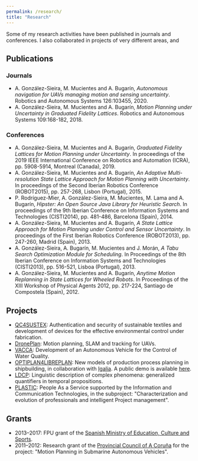 ```yaml
---
permalink: /research/
title: "Research"
---
```


Some of my research activities have been published in journals and conferences. I also collaborated in projects of very different areas, and 

## Publications
### Journals
- A. González-Sieira, M. Mucientes and A. Bugarín, *Autonomous navigation for UAVs managing motion and sensing uncertainty*. Robotics and Autonomous Systems 126:103455, 2020.
- A. González-Sieira, M. Mucientes and A. Bugarín, *Motion Planning under Uncertainty in Graduated Fidelity Lattices*. Robotics and Autonomous Systems 109:168-182, 2018.

### Conferences
- A. González-Sieira, M. Mucientes and A. Bugarín, *Graduated Fidelity Lattices for Motion Planning under Uncertainty*. In proceedings of the 2019 IEEE International Conference on Robotics and Automation (ICRA), pp. 5908-5914, Montreal (Canada), 2019.
- A. González-Sieira, M. Mucientes and A. Bugarín, *An Adaptive Multi-resolution State Lattice Approach for Motion Planning with Uncertainty*. In proceedings of the Second Iberian Robotics Conference (ROBOT2015), pp. 257-268, Lisbon (Portugal), 2015.
- P. Rodríguez-Mier, A. González-Sieira, M. Mucientes, M. Lama and A. Bugarín, *Hipster: An Open Source Java Library for Heuristic Search*. In proceedings of the 9th Iberian Conference on Information Systems and Technologies (CISTI2014), pp. 481-486, Barcelona (Spain), 2014.
- A. González-Sieira, M. Mucientes and A. Bugarín, *A State Lattice Approach for Motion Planning under Control and Sensor Uncertainty*. In proceedings of the First Iberian Robotics Conference (ROBOT2013), pp. 247-260, Madrid (Spain), 2013.
- A. González-Sieira, A. Bugarín, M. Mucientes and J. Morán, *A Tabu Search Optimization Module for Scheduling*. In Proceedings of the 8th Iberian Conference on Information Systems and Technologies (CISTI2013), pp. 516-521, Lisboa (Portugal), 2013.
- A. González-Sieira, M. Mucientes and A. Bugarín, *Anytime Motion Replanning in State Lattices for Wheeled Robots*. In Proceedings of the XIII Workshop of Physical Agents 2012, pp. 217-224, Santiago de Compostela (Spain), 2012. 

## Projects
- [QC4SUSTEX](https://citius.usc.es/investigacion/proxectos/listado/autentificacion-seguridade-textiles-sostibles-desenvolvemento-dispositivos-o-con&language=en): Authentication and security of sustainable textiles and development of devices for the effective environmental control under fabrication.
- [DronePlan](https://citius.usc.es/investigacion/proxectos/listado/EM2014-012&language=en): Motion planning, SLAM and tracking for UAVs.
- [VACCA](http://citius.usc.es/investigacion/proxectos/listado/PSS-310000-2009-19?PSS-310000-2009-19&language=en): Development of an Autonomous Vehicle for the Control of Water Quality.
- [OPTIPLAN4LIBREPLAN](https://citius.usc.es/investigacion/proxectos/listado/PGIDIT10DPI031E?language=en): New models of production process planning in shipbuilding, in collaboration with [Igalia](http://igalia.com/). A public demo is available [here](http://demos.citius.usc.es/optiplan4libreplan).
- [LDCP](http://citius.usc.es/investigacion/proxectos/listado?TIN2011-29827-C02-02=&language=en): Linguistic description of complex phenomena: generalized quantifiers in temporal propositions.
- [PLASTIC](http://citius.usc.es/investigacion/proxectos/listado?TIN2011-29827-C02-02=&language=en): People As a Service supported by the Information and Communication Technologies, in the subproject: "Characterization and evolution of professionals and intelligent Project management".

## Grants
- 2013–2017: FPU grant of the [Spanish Ministry of Education, Culture and Sports](http://www.mecd.gob.es/).
- 2011–2012: Research grant of the [Provincial Council of A Coruña](http://www.dicoruna.es/) for the project: "Motion Planning in Submarine Autonomous Vehicles".